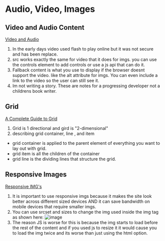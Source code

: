 # Audio, Video, Images

## Video and Audio Content
[Video and Audio](https://developer.mozilla.org/en-US/docs/Learn/HTML/Multimedia_and_embedding/Video_and_audio_content)

1. In the early days video used flash to play online but it was not secure and has been replace.
2. src works exactly the same for video that it does for imgs. you can use the controls element to add controls or use a js api that can do it.
3. Fallback content is what you use to display if the browser doesnt support the video. like the alt attribute for imgs. You can even include a link to the video so the user can still see it.
4. Im not writing a story. These are notes for a progressing developer not a childrens book writer. 

## Grid
[A Complete Guide to Grid](https://css-tricks.com/snippets/css/complete-guide-grid/)

1. Grid is 1 directional and gird is "2-dimensional"
2. describing grid container, line , and item
  - grid container is applied to the parent element of everything you want to lay out with grid.
  - grid item is all the children of the container
  - grid line is the dividing lines that structure the grid.

## Responsive Images
[Responsive IMG's](https://developer.mozilla.org/en-US/docs/Learn/HTML/Multimedia_and_embedding/Responsive_images)

1. It is important to use responsive imgs because it makes the site look better across different sized devices AND it can save bandwidth on mobile devices that require smaller imgs.
2. You can use srcset and sizes to change the img used inside the img tag as shown here: ![image](https://user-images.githubusercontent.com/108432978/196090837-ba94efbc-e2a4-41d7-a80c-982f8d419e5d.png)
3. The reason JS is worse for this is because the img starts to load before the rest of the content and if you used js to resize it it would cause you to load the img twice and its worse than just using the html option. 
